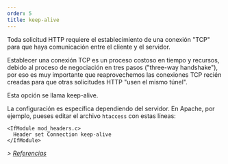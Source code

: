 ```yaml
---
order: 5
title: keep-alive
---
```


Toda solicitud HTTP requiere el establecimiento de una conexión "TCP" para que haya comunicación entre el cliente y el servidor.

Establecer una conexión TCP es un proceso costoso en tiempo y recursos, debido al proceso de negociación en tres pasos ("three-way handshake"), por eso es muy importante que reaprovechemos las conexiones TCP recién creadas para que otras solicitudes HTTP "usen el mismo túnel".

Esta opción se llama keep-alive.

La configuración es específica dependiendo del servidor. En Apache, por ejemplo, pueses editar el archivo `htaccess` con estas líneas:

```
<IfModule mod_headers.c>
  Header set Connection keep-alive
</IfModule>
```

*> [Referencias](https://github.com/cleberdantas/browser-diet/wiki/References#wiki-keep-alive)*